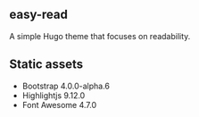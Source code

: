 easy-read
-----

A simple Hugo theme that focuses on readability.

## Static assets

* Bootstrap 4.0.0-alpha.6
* Highlightjs 9.12.0
* Font Awesome 4.7.0

